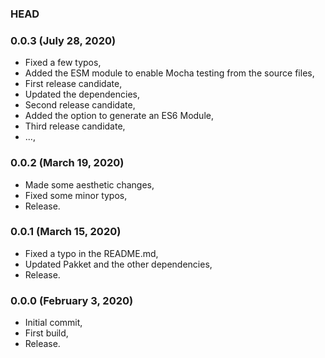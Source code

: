 ### HEAD

### 0.0.3 (July 28, 2020)

  * Fixed a few typos,
  * Added the ESM module to enable Mocha testing from the source files,
  * First release candidate,
  * Updated the dependencies,
  * Second release candidate,
  * Added the option to generate an ES6 Module,
  * Third release candidate,
  * ...,


### 0.0.2 (March 19, 2020)

  * Made some aesthetic changes,
  * Fixed some minor typos,
  * Release.


### 0.0.1 (March 15, 2020)

  * Fixed a typo in the README.md,
  * Updated Pakket and the other dependencies,
  * Release.


### 0.0.0 (February 3, 2020)

  * Initial commit,
  * First build,
  * Release.
